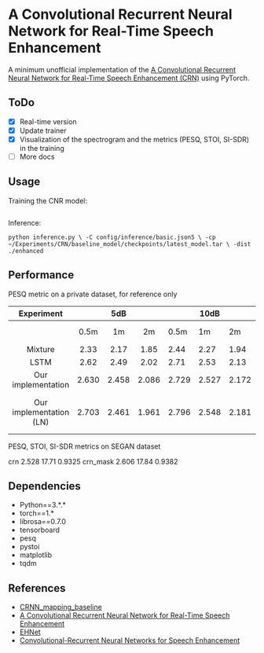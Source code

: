 # A Convolutional Recurrent Neural Network for Real-Time Speech Enhancement

A minimum unofficial implementation of the [A Convolutional Recurrent Neural Network for Real-Time Speech Enhancement (CRN)](https://www.isca-speech.org/archive/Interspeech_2018/pdfs/1405.pdf) using PyTorch.

## ToDo
- [x] Real-time version
- [x] Update trainer
- [x] Visualization of the spectrogram and the metrics (PESQ, STOI, SI-SDR) in the training
- [ ] More docs

## Usage

Training the CNR model:

```

```


Inference:

``
python inference.py \
    -C config/inference/basic.json5 \
    -cp ~/Experiments/CRN/baseline_model/checkpoints/latest_model.tar \
     -dist ./enhanced
``

## Performance

PESQ metric on a private dataset, for reference only

| Experiment |  | 5dB |  |  | 10dB |  | Average | Comment |
| :---: | :---: | :---: | :---: | --- | --- | --- | --- | --- |
|  | 0.5m | 1m | 2m | 0.5m | 1m | 2m | | Distance to microphone |
| Mixture | 2.33 | 2.17 | 1.85 | 2.44 | 2.27 | 1.94 | 2.167 |  |
| LSTM | 2.62 | 2.49 | 2.02 | 2.71 | 2.53 | 2.13 | 2.417 |  |
| Our implementation |2.630 | 2.458 | 2.086 | 2.729 | 2.527 | 2.172 | 2.434 |  |
| Our implementation (LN) | 2.703 | 2.461 | 1.961 | 2.796 | 2.548 | 2.181 | 2.442 | Replace all batch norm with layer norm |

PESQ, STOI, SI-SDR metrics on SEGAN dataset

crn 2.528 17.71 0.9325
crn_mask 2.606 17.84 0.9382

## Dependencies

- Python==3.\*.\*
- torch==1.\*
- librosa==0.7.0
- tensorboard
- pesq
- pystoi
- matplotlib
- tqdm

## References

- [CRNN_mapping_baseline](https://github.com/YangYang/CRNN_mapping_baseline)
- [A Convolutional Recurrent Neural Network for Real-Time Speech Enhancement](https://web.cse.ohio-state.edu/~wang.77/papers/Tan-Wang1.interspeech18.pdf)
- [EHNet](https://github.com/ododoyo/EHNet)
- [Convolutional-Recurrent Neural Networks for Speech Enhancement](https://arxiv.org/abs/1805.00579)
